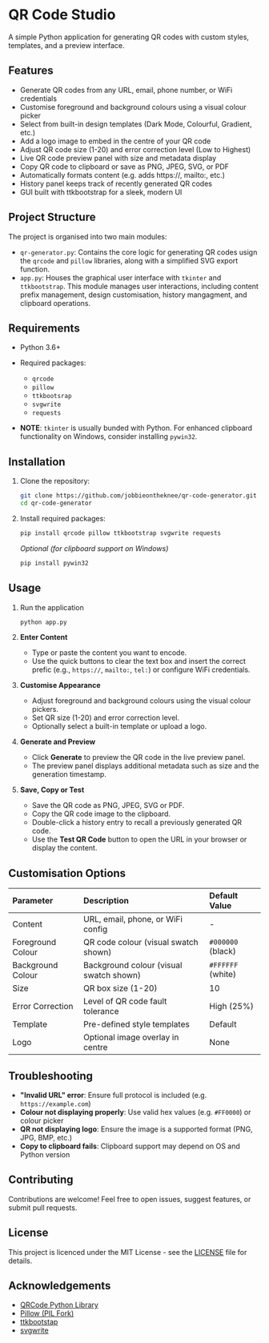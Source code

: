 # QR Code Studio

A simple Python application for generating QR codes with custom styles, templates, and a preview interface.

## Features

- Generate QR codes from any URL,  email, phone number, or WiFi credentials
- Customise foreground and background colours using a visual colour picker
- Select from built-in design templates (Dark Mode, Colourful, Gradient, etc.)
- Add a logo image to embed in the centre of your QR code
- Adjust QR code size (1-20) and error correction level (Low to Highest)
- Live QR code preview panel with size and metadata display
- Copy QR code to clipboard or save as PNG, JPEG, SVG, or PDF
- Automatically formats content (e.g. adds https://, mailto:, etc.)
- History panel keeps track of recently generated QR codes
- GUI built with ttkbootstrap for a sleek, modern UI


## Project Structure
The project is organised into two main modules:
- `qr-generator.py`: Contains the core logic for generating QR codes usign the `qrcode` and `pillow` libraries, along with a simplified SVG export function.
- `app.py`: Houses the graphical user interface with `tkinter` and `ttkbootstrap`. This module manages user interactions, including content prefix management, design customisation, history mangagment, and clipboard operations.

## Requirements

- Python 3.6+
- Required packages:
  - `qrcode`
  - `pillow`
  - `ttkbootsrap`
  - `svgwrite`
  - `requests` 

- **NOTE**: `tkinter` is usually bunded with Python. For enhanced clipboard functionality on Windows, consider installing `pywin32`. 

## Installation

1. Clone the repository:

   ```bash
   git clone https://github.com/jobbieontheknee/qr-code-generator.git
   cd qr-code-generator
   ```
2. Install required packages:

   ```bash
   pip install qrcode pillow ttkbootstrap svgwrite requests
   ```
   *Optional (for clipboard support on Windows)*
   ```bash
   pip install pywin32
   ```

## Usage
1. Run the application

   ```bash
   python app.py
   ```
2. **Enter Content**
    - Type or paste the content you want to encode.
    - Use the quick buttons to clear the text box and insert the correct prefic (e.g., `https://`, `mailto:`, `tel:`) or configure WiFi credentials.
3. **Customise Appearance**
    - Adjust foreground and background colours using the visual colour pickers.
    - Set QR size (1-20) and error correction level.
    - Optionally select a built-in template or upload a logo.
4. **Generate and Preview**
   - Click **Generate** to preview the QR code in the live preview panel.
   - The preview panel displays additional metadata such as size and the generation timestamp.  
5. **Save, Copy or Test**
   - Save the QR code as PNG, JPEG, SVG or PDF.
   - Copy the QR code image to the clipboard. 
   - Double-click a history entry to recall a previously generated QR code.
   - Use the **Test QR Code** button to open the URL in your browser or display the content.
   
## Customisation Options
| Parameter | Description | Default Value |
| :--- | :--- | :--- |
| Content | URL, email, phone, or WiFi config | -
| Foreground Colour | QR code colour (visual swatch shown) | `#000000` (black)
| Background Colour | Background colour (visual swatch shown) | `#FFFFFF` (white)
| Size | QR box size (1-20) | 10
| Error Correction | Level of QR code fault tolerance | High (25%)
| Template | Pre-defined style templates | Default
| Logo | Optional image overlay in centre | None |

## Troubleshooting
* **"Invalid URL" error**: Ensure full protocol is included (e.g. `https://example.com`)
* **Colour not displaying properly**: Use valid hex values (e.g. `#FF0000`) or colour picker
* **QR not displaying logo**: Ensure the image is a supported format (PNG, JPG, BMP, etc.)
* **Copy to clipboard fails**: Clipboard support may depend on OS and Python version

## Contributing
Contributions are welcome! Feel free to open issues, suggest features, or submit pull requests.

## License
This project is licenced under the MIT License - see the [LICENSE](https://license/) file for details.

## Acknowledgements
* [QRCode Python Library](https://github.com/lincolnloop/python-qrcode)
* [Pillow (PIL Fork)](https://python-pillow.org/)
* [ttkbootstap](https://github.com/israel-dryer/ttkbootstrap)
* [svgwrite](https://github.com/mozman/svgwrite)